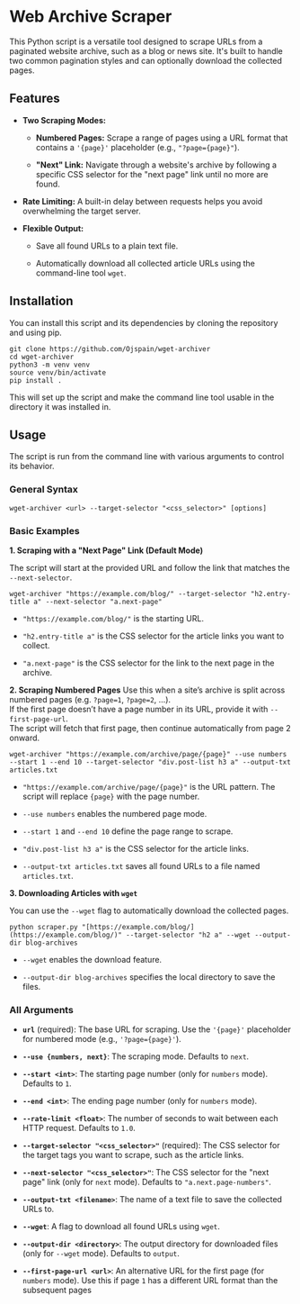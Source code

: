 
# Web Archive Scraper

This Python script is a versatile tool designed to scrape URLs from a paginated website archive, such as a blog or news site. It's built to handle two common pagination styles and can optionally download the collected pages.

## Features

-   **Two Scraping Modes:**
    
    -   **Numbered Pages:** Scrape a range of pages using a URL format that contains a `'{page}'` placeholder (e.g., `"?page={page}"`).
        
    -   **"Next" Link:** Navigate through a website's archive by following a specific CSS selector for the "next page" link until no more are found.
        
    
-   **Rate Limiting:** A built-in delay between requests helps you avoid overwhelming the target server.
    
-   **Flexible Output:**
    
    -   Save all found URLs to a plain text file.
        
    -   Automatically download all collected article URLs using the command-line tool `wget`.
        

## Installation

You can install this script and its dependencies by cloning the repository and using pip.

    git clone https://github.com/Ojspain/wget-archiver
    cd wget-archiver
    python3 -m venv venv
    source venv/bin/activate
    pip install .
This will set up the script and make the command line tool usable in the directory it was installed in.
## Usage

The script is run from the command line with various arguments to control its behavior.

### General Syntax

```
wget-archiver <url> --target-selector "<css_selector>" [options]
```

### Basic Examples

**1. Scraping with a "Next Page" Link (Default Mode)**

The script will start at the provided URL and follow the link that matches the `--next-selector`.

```
wget-archiver "https://example.com/blog/" --target-selector "h2.entry-title a" --next-selector "a.next-page"

```

-   `"https://example.com/blog/"` is the starting URL.
    
-   `"h2.entry-title a"` is the CSS selector for the article links you want to collect.
    
-   `"a.next-page"` is the CSS selector for the link to the next page in the archive.
    

**2. Scraping Numbered Pages**
Use this when a site’s archive is split across numbered pages (e.g. `?page=1`, `?page=2`, …).  
If the first page doesn’t have a page number in its URL, provide it with `--first-page-url`.  
The script will fetch that first page, then continue automatically from page 2 onward.

```
wget-archiver "https://example.com/archive/page/{page}" --use numbers --start 1 --end 10 --target-selector "div.post-list h3 a" --output-txt articles.txt
```

-   `"https://example.com/archive/page/{page}"` is the URL pattern. The script will replace `{page}` with the page number.
    
-   `--use numbers` enables the numbered page mode.
    
-   `--start 1` and `--end 10` define the page range to scrape.
    
-   `"div.post-list h3 a"` is the CSS selector for the article links.
    
-   `--output-txt articles.txt` saves all found URLs to a file named `articles.txt`.
    

**3. Downloading Articles with `wget`**

You can use the `--wget` flag to automatically download the collected pages.

```
python scraper.py "[https://example.com/blog/](https://example.com/blog/)" --target-selector "h2 a" --wget --output-dir blog-archives

```

-   `--wget` enables the download feature.
    
-   `--output-dir blog-archives` specifies the local directory to save the files.
    

### All Arguments

-   **`url`** (required): The base URL for scraping. Use the `'{page}'` placeholder for numbered mode (e.g., `'?page={page}'`).
    
-   **`--use {numbers, next}`**: The scraping mode. Defaults to `next`.
    
-   **`--start <int>`**: The starting page number (only for `numbers` mode). Defaults to `1`.
    
-   **`--end <int>`**: The ending page number (only for `numbers` mode).
    
-   **`--rate-limit <float>`**: The number of seconds to wait between each HTTP request. Defaults to `1.0`.
    
-   **`--target-selector "<css_selector>"`** (required): The CSS selector for the target tags you want to scrape, such as the article links.
    
-   **`--next-selector "<css_selector>"`**: The CSS selector for the "next page" link (only for `next` mode). Defaults to `"a.next.page-numbers"`.
    
-   **`--output-txt <filename>`**: The name of a text file to save the collected URLs to.
    
-   **`--wget`**: A flag to download all found URLs using `wget`.
    
-   **`--output-dir <directory>`**: The output directory for downloaded files (only for `--wget` mode). Defaults to `output`.
    
-   **`--first-page-url <url>`**: An alternative URL for the first page (for `numbers` mode). Use this if page `1` has a different URL format than the subsequent pages
